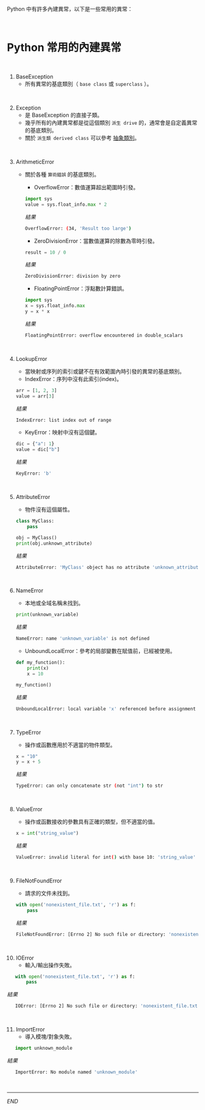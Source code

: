 Python 中有許多內建異常，以下是一些常用的異常：

<br>

# Python 常用的內建異常

<br>

1. BaseException
   - 所有異常的基底類別（ `base class` 或 `superclass` ）。

<br>

2. Exception
   - 是 BaseException 的直接子類。
   - 幾乎所有的內建異常都是從這個類別 `派生 drive` 的，通常會是自定義異常的基底類別。
   - 關於 `派生類 derived class` 可以參考 [抽象類別](/30_物件導向/ex301_抽象類別.ipynb)。

<br>

3. ArithmeticError
   - 關於各種 `算術錯誤` 的基底類別。

     - OverflowError：數值運算超出範圍時引發。

     ```python
     import sys
     value = sys.float_info.max * 2
     ```

     _結果_

     ```bash
     OverflowError: (34, 'Result too large')
     ```

     - ZeroDivisionError：當數值運算的除數為零時引發。

     ```python
     result = 10 / 0
     ```

     _結果_

     ```bash
     ZeroDivisionError: division by zero
     ```

     - FloatingPointError：浮點數計算錯誤。

     ```python
     import sys
     x = sys.float_info.max
     y = x * x
     ```

     _結果_

     ```bash
     FloatingPointError: overflow encountered in double_scalars
     ```

<br>

4. LookupError

   - 當映射或序列的索引或鍵不在有效範圍內時引發的異常的基底類別。
   - IndexError：序列中沒有此索引(index)。

   ```python
   arr = [1, 2, 3]
   value = arr[3]
   ```

   _結果_

   ```bash
   IndexError: list index out of range
   ```

   - KeyError：映射中沒有這個鍵。

   ```python
   dic = {"a": 1}
   value = dic["b"]
   ```

   _結果_

   ```bash
   KeyError: 'b'
   ```

<br>

5. AttributeError

   - 物件沒有這個屬性。

   ```python
   class MyClass:
       pass

   obj = MyClass()
   print(obj.unknown_attribute)
   ```

   _結果_
   ```bash
   AttributeError: 'MyClass' object has no attribute 'unknown_attribute'
   ```

<br>

6. NameError

   - 本地或全域名稱未找到。

   ```python
   print(unknown_variable)
   ```

   _結果_

   ```bash
   NameError: name 'unknown_variable' is not defined
   ```

   - UnboundLocalError：參考的局部變數在賦值前，已經被使用。

   ```python
   def my_function():
       print(x)
       x = 10

   my_function()
   ```

   _結果_

   ```bash
   UnboundLocalError: local variable 'x' referenced before assignment
   ```

<br>

7. TypeError

   - 操作或函數應用於不適當的物件類型。

   ```python
   x = "10"
   y = x + 5
   ```

   _結果_
   ```bash
   TypeError: can only concatenate str (not "int") to str
   ```

<br>

8. ValueError

   - 操作或函數接收的參數具有正確的類型，但不適當的值。

   ```python
   x = int("string_value")
   ```

   _結果_
   ```bash
   ValueError: invalid literal for int() with base 10: 'string_value'
   ```

<br>

9. FileNotFoundError

   - 請求的文件未找到。

   ```python
   with open('nonexistent_file.txt', 'r') as f:
       pass
   ```

   _結果_
   ```bash
   FileNotFoundError: [Errno 2] No such file or directory: 'nonexistent_file.txt'
   ```

<br>

10. IOError
    - 輸入/輸出操作失敗。

```python
   with open('nonexistent_file.txt', 'r') as f:
       pass
```

   _結果_

```bash
   IOError: [Errno 2] No such file or directory: 'nonexistent_file.txt'
```

<br>

11. ImportError
    - 導入模塊/對象失敗。

```python
   import unknown_module
```

   _結果_

```bash
   ImportError: No module named 'unknown_module'
```

<br>

---

_END_
